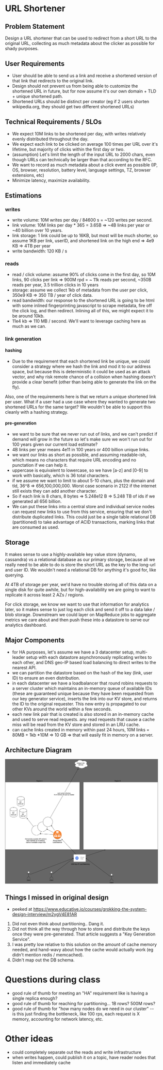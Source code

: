 # URL Shortener

## Problem Statement

Design a URL shortener that can be used to redirect from a short URL to the original URL, collecting as much metadata about the clicker as possible for shady purposes. 

## User Requirements

- User should be able to send us a link and receive a shortened version of that link that redirects to the original link.
- Design should not prevent us from being able to customize the shortened URL in future, but for now assume it's our own domain + TLD + unique shortened path. 
- Shortened URLs should be distinct per creator (eg if 2 users shorten wikipedia.org, they should get two different shortened URLs)

## Technical Requirements / SLOs
- We expect 10M links to be shortened per day, with writes relatively evenly distributed throughout the day. 
- We expect each link to be clicked on average 100 times per URL over it's lifetime, but majority of clicks within the first day or two. 
- (assumption) Let's limit the length of the input URL to 2000 chars, even though URLs can technically be larger than that according to the RFC. 
- We want to record as much metadata about a click event as possible (IP, OS, browser, resolution, battery level, language settings, TZ, browser extensions, etc)
- Minimize latency, maximize availability. 

## Estimations

### writes 
- write volume: 10M writes per day / 84600 s = ~120 writes per second.
- link volume: 10M links per day * 365 = 3.65B => ~4B links per year or ~40 billion over 10 years. 
- link storage: 1 link could be up to 16KB, but most will be much shorter, so assume 1KB per link, userID, and shortened link on the high end => 4e9 KB => 4TB per year
- write bandwidth: 120 KB / s

### reads 
- read / click volume: assume 90% of clicks come in the first day, so 10M links, 90 clicks per link => 900M rpd = ~ 11k reads per second, ~350B reads per year, 3.5 trillion clicks in 10 years
- storage: assume we collect 1kb of metadata from the user per click, 350e9 KB => 350 TB / year of click data. 
- read bandwidth: our response to the shortened URL is going to be html with some inlined fingerprinting javascript to scrape metadata, fire off the click log, and then redirect. Inlining all of this, we might expect it to be around 10kb. 
- 11e4 kb => 110 MB / second. We'll want to leverage caching here as much as we can. 

### link generation 

#### hashing
- Due to the requirement that each shortened link be unique, we could consider a strategy where we hash the link and mod it to our address space, but because this is deterministic it could be used as an attack vector, and why risk remote chance of a collision when hashing doesn't provide a clear benefit (other than being able to generate the link on the fly). 

Also, one of the requirements here is that we return a unique shortened link per user. What if a user had a use case where they wanted to generate two shortened URLs for the same target? We wouldn't be able to support this cleanly with a hashing strategy. 

#### pre-generation 
- we want to be sure that we never run out of links, and we can't predict if demand will grow in the future so let's make sure we won't run out for 100 years given our current load estimate? 
- 4B links per year means 4e11 in 100 years or 400 billion unique links. 
- we want our links as short as possible, and assuming readable-ish, which means no characters that require URL encoding and no punctation if we can help it. 
- uppercase is equivalent to lowercase, so we have [a-z] and [0-9] to work with basically, which is 36 total characters. 
- if we assume we want to limit to about 5-10 chars, plus the domain and tld, 36^8 => 656,100,000,000. Worst case scenario in 2122 if the internet still exists they can add another character. 
- So if each link is 8 chars, 8 bytes => 5.248e12 B => 5.248 TB of ids if we generated all 656 billion.
- We can put these links into a central store and individual service nodes can request new links to use from this service, ensuring that we don't distribute duplicated links. This could just be a single table relational DB (partitioned) to take advantage of ACID transactions, marking links that are consumed as used.  

## Storage

It makes sense to use a highly-available key value store (dynamo, cassandra) vs a relational database as our primary storage, because all we really need to be able to do is store the short URL as the key to the long-url and user ID. We wouldn't need a relational DB for anything it's good for, like querying.

At 4TB of storage per year, we'd have no trouble storing all of this data on a single disk for quite awhile, but for high-availability we are going to want to replicate it across least 2 AZs / regions. 

For click storage, we know we want to use that information for analytics later, so it makes sense to just log each click and send it off to a data lake / blob storage. Downstream we could layer on MapReduce jobs to aggregate metrics we care about and then push these into a datastore to serve our analytics dashboard. 

## Major Components
- for HA purposes, let's assume we have a 3 datacenter setup, multi-leader setup with each datastore asynchronously replicating writes to each other, and DNS geo-IP based load balancing to direct writes to the nearest API.
- we can partition the datastore based on the hash of the key (link, user ID) to ensure an even distribution. 
- in each datacenter we have a loadbalancer that round robins requests to a server cluster which maintains an in-memory queue of available IDs (these are guaranteed unique because they have been requested from our key generator service), inserts the link into our KV store, and returns the ID to the original requester. This new entry is propagated to our other KVs around the world within a few seconds.
- each new link pair that is created is also stored in an in-memory cache and used to serve read requests. any read requests that cause a cache miss will be read from the KV store and stored in an LRU cache.  
- can cache links created in memory within past 24 hours, 10M links = 80MB + 1kb *10M => 10 GB => that will easily fit in memory on a server. 

## Architecture Diagram

![](./arch.png)

## Things I missed in original design
- peeked at https://www.educative.io/courses/grokking-the-system-design-interview/m2ygV4E81AR 

1. Did not even think about partitioning.. Dang it.
2. Did not think all the way through how to store and distribute the keys once they were pre-generated. That article suggests a "Key Generation Service". 
3. I was pretty low relative to this solution on the amount of cache memory needed, and hand-wavy about how the cache would actually work (eg didn't mention redis / memcached).
4. Didn't map out the DB schema.

# Questions during class
- good rule of thumb for meeting an "HA" requirement like is having a single replica enough? 
- good rule of thumb for reaching for partitioning... 1B rows? 500M rows? 
- good rule of thumb for "how many nodes do we need in our cluster" -- is this just finding the bottleneck, like 100 rps, each request is X memory, accounting for network latency, etc. 

# Other ideas
- could completely separate out the reads and write infrastructure
- when writes happen, could publish it on a topic, have reader nodes that listen and immediately cache